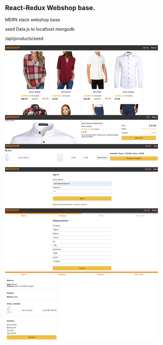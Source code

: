 ## React-Redux Webshop base.

MERN stack webshop base.

seed Data.js to localhost mongodb

/api/products/seed

![landing.png](landing.jpg)
